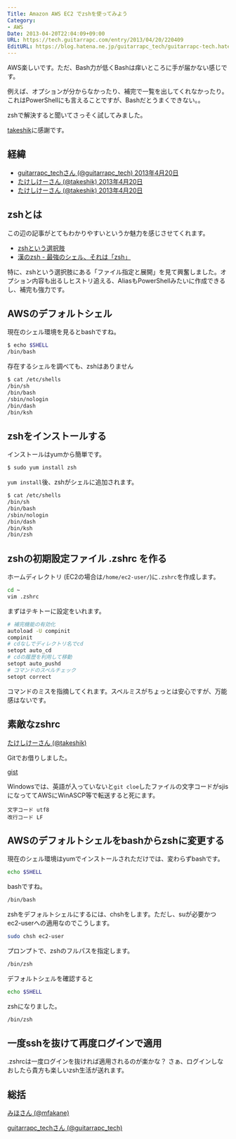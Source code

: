 ```yaml
---
Title: Amazon AWS EC2 でzshを使ってみよう
Category:
- AWS
Date: 2013-04-20T22:04:09+09:00
URL: https://tech.guitarrapc.com/entry/2013/04/20/220409
EditURL: https://blog.hatena.ne.jp/guitarrapc_tech/guitarrapc-tech.hatenablog.com/atom/entry/6802418398340691091
---
```



AWS楽しいです。ただ、Bash力が低くBashは痒いところに手が届かない感じです。

例えば、オプションが分からなかったり、補完で一覧を出してくれなかったり。これはPowerShellにも言えることですが、Bashだとうまくできない。。

zshで解決すると聞いてさっそく試してみました。

[takeshik](https://twitter.com/takeshik)に感謝です。

## 経緯

* [guitarrapc_techさん (@guitarrapc_tech) 2013年4月20日](https://twitter.com/guitarrapc_tech/status/325703009923371012)
* [たけしけーさん (@takeshik) 2013年4月20日](https://twitter.com/takeshik/status/325705218417369088)
* [たけしけーさん (@takeshik) 2013年4月20日](https://twitter.com/takeshik/status/325709075235098625)

## zshとは

この辺の記事がとてもわかりやすいというか魅力を感じさせてくれます。

* [zshという選択肢](http://www.slideshare.net/manaten/zsh-16363242)
* [漢のzsh - 最強のシェル、それは「zsh」](http://news.mynavi.jp/column/zsh/001/index.html)

特に、zshという選択肢にある「ファイル指定と展開」を見て興奮しました。オプション内容も出るしヒストリ追える、AliasもPowerShellみたいに作成できるし、補完も強力です。

## AWSのデフォルトシェル

現在のシェル環境を見るとbashですね。

```sh
$ echo $SHELL
/bin/bash
```


存在するシェルを調べても、zshはありません

```sh
$ cat /etc/shells
/bin/sh
/bin/bash
/sbin/nologin
/bin/dash
/bin/ksh
```


## zshをインストールする

インストールはyumから簡単です。

```sh
$ sudo yum install zsh
```

`yum install`後、zshがシェルに追加されます。

```sh
$ cat /etc/shells
/bin/sh
/bin/bash
/sbin/nologin
/bin/dash
/bin/ksh
/bin/zsh
```

## zshの初期設定ファイル .zshrc を作る

ホームディレクトリ (EC2の場合は`/home/ec2-user/`)に`.zshrc`を作成します。

```sh
cd ~
vim .zshrc
```


まずはテキトーに設定をいれます。

```sh
# 補完機能の有効化
autoload -U compinit
compinit
# cdなしでディレクトリ名でcd
setopt auto_cd
# cdの履歴を利用して移動
setopt auto_pushd
# コマンドのスペルチェック
setopt correct
```

コマンドのミスを指摘してくれます。スペルミスがちょっとは安心ですが、万能感はないです。

## 素敵なzshrc

[たけしけーさん (@takeshik)](https://twitter.com/takeshik/status/325716325060194304)

Gitでお借りしました。

[gist](https://github.com/takeshik/configurations/blob/master/zsh/zshrc)

Windowsでは、英語が入っていないと`git cloe`したファイルの文字コードがsjisになっててAWSにWinASCP等で転送すると死にます。

```
文字コード utf8
改行コード LF
```

## AWSのデフォルトシェルをbashからzshに変更する

現在のシェル環境はyumでインストールされただけでは、変わらずbashです。

```sh
echo $SHELL
```

bashですね。

```sh
/bin/bash
```

zshをデフォルトシェルにするには、chshをします。ただし、suが必要かつec2-userへの適用なのでこうします。

```sh
sudo chsh ec2-user
```

プロンプトで、zshのフルパスを指定します。
```sh
/bin/zsh
```

デフォルトシェルを確認すると
```sh
echo $SHELL
```

zshになりました。
```sh
/bin/zsh
```

## 一度sshを抜けて再度ログインで適用

.zshrcは一度ログインを抜ければ適用されるのが楽かな？ さぁ、ログインしなおしたら貴方も楽しいzsh生活が送れます。

## 総括

[みほさん (@mfakane)](https://twitter.com/mfakane/status/325713948852772865)

[guitarrapc_techさん (@guitarrapc_tech)](https://twitter.com/guitarrapc_tech/status/325714042851299331)
